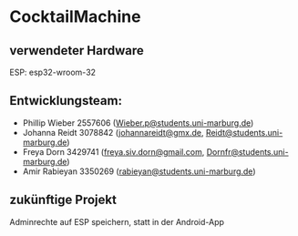 # CocktailMachine

## verwendeter Hardware
ESP: esp32-wroom-32

## Entwicklungsteam:
- Phillip Wieber 2557606 (Wieber.p@students.uni-marburg.de)
- Johanna Reidt 3078842 (johannareidt@gmx.de, Reidt@students.uni-marburg.de)
- Freya Dorn 3429741 (freya.siv.dorn@gmail.com, Dornfr@students.uni-marburg.de)
- Amir Rabieyan 3350269 (rabieyan@students.uni-marburg.de)

## zukünftige Projekt
Adminrechte auf ESP speichern, statt in der Android-App
